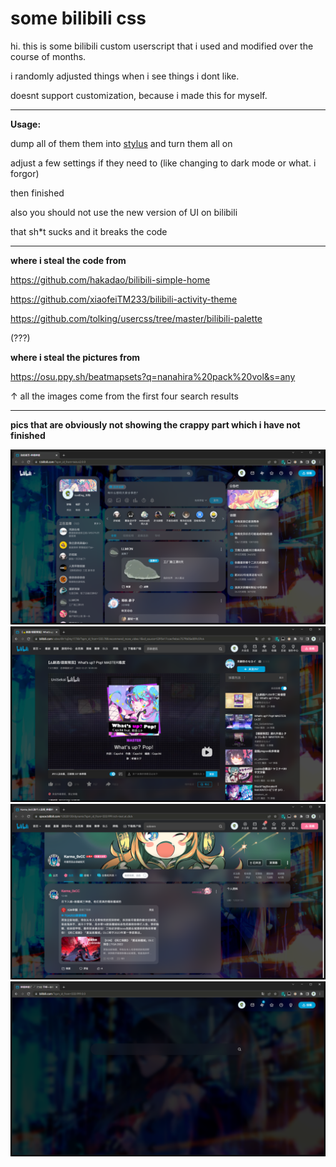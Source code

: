 # some bilibili css

hi. this is some bilibili custom userscript that i used and modified over the course of months.

i randomly adjusted things when i see things i dont like.

doesnt support customization, because i made this for myself.

---

**Usage:**

dump all of them them into [stylus](https://stylus-lang.com/) and turn them all on

adjust a few settings if they need to (like changing to dark mode or what. i forgor)

then finished

also you should not use the new version of UI on bilibili

that sh*t sucks and it breaks the code

---

**where i steal the code from**

https://github.com/hakadao/bilibili-simple-home

https://github.com/xiaofeiTM233/bilibili-activity-theme

https://github.com/tolking/usercss/tree/master/bilibili-palette

(???)

**where i steal the pictures from**

https://osu.ppy.sh/beatmapsets?q=nanahira%20pack%20vol&s=any

↑ all the images come from the first four search results

---

**pics that are obviously not showing the crappy part which i have not finished**

![](1.png)
![](2.png)
![](3.png)
![](4.png)
